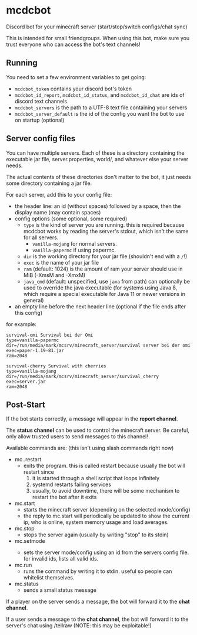 # mcdcbot

Discord bot for your minecraft server (start/stop/switch configs/chat sync)

This is intended for small friendgroups. When using this bot, make sure you trust
everyone who can access the bot's text channels!

## Running

You need to set a few environment variables to get going:

- `mcdcbot_token` contains your discord bot's token
- `mcdcbot_id_report`, `mcdcbot_id_status`, and `mcdcbot_id_chat` are ids of discord text channels
- `mcdcbot_servers` is the path to a UTF-8 text file containing your servers
- `mcdcbot_server_default` is the id of the config you want the bot to use on startup (optional)

## Server config files

You can have multiple servers.
Each of these is a directory containing the executable jar file, server.properties, world/, and whatever else your server needs.

The actual contents of these directories don't matter to the bot, it just needs some directory containing a jar file.

For each server, add this to your config file:

- the header line: an id (without spaces) followed by a space, then the display name (may contain spaces)
- config options (some optional, some required)
  + `type` is the kind of server you are running. this is required because mcdcbot works by reading the server's stdout, which isn't the same for all servers.
    * `vanilla-mojang` for normal servers.
    * `vanilla-papermc` if using papermc.
  + `dir` is the working directory for your jar file (shouldn't end with a `/`!)
  + `exec` is the name of your jar file
  + `ram` (default: 1024) is the amount of ram your server should use in MiB (-Xms<ram>M and -Xmx<ram>M)
  + `java_cmd` (default: unspecified, use `java` from path) can optionally be used to override the java executable (for systems using Java 8, which require a special executable for Java 11 or newer versions in general)
- an empty line before the next header line (optional if the file ends after this config)

for example:

    survival-omi Survival bei der Omi
    type=vanilla-papermc
    dir=/run/media/mark/mcsrv/minecraft_server/survival server bei der omi
    exec=paper-1.19-81.jar
    ram=2048

    survival-cherry Survival with cherries
    type=vanilla-mojang
    dir=/run/media/mark/mcsrv/minecraft_server/survival_cherry
    exec=server.jar
    ram=2048

## Post-Start

If the bot starts correctly, a message will appear in the **report channel**.

The **status channel** can be used to control the minecraft server.
Be careful, only allow trusted users to send messages to this channel!

Available commands are: (this isn't using slash commands right now)

- mc..restart
  + exits the program. this is called restart because usually the bot will restart since
    1. it is started through a shell script that loops infinitely
    2. systemd restarts failing services
    3. usually, to avoid downtime, there will be some mechanism to restart the bot after it exits
- mc.start
  + starts the minecraft server (depending on the selected mode/config)
  + the reply to mc.start will periodically be updated to show the current ip, who is online, system memory usage and load averages.
- mc.stop
  + stops the server again (usually by writing "stop" to its stdin)
- mc.setmode <mode>
  + sets the server mode/config using an id from the servers config file. for invalid ids, lists all valid ids.
- mc.run <command>
  + runs the command by writing it to stdin. useful so people can whitelist themselves.
- mc.status
  + sends a small status message

If a player on the server sends a message, the bot will forward it to the **chat channel**.

If a user sends a message to the **chat channel**, the bot will forward it to the server's chat using /tellraw (NOTE: this may be exploitable!)
